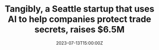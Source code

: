 ---
external: true
url: https://www.geekwire.com/2023/tangibly-a-seattle-startup-that-uses-ai-to-help-companies-protect-trade-secrets-raises-6-5m/
title: Tangibly, a Seattle startup that uses AI to help companies protect trade secrets, raises $6.5M
description: Security software startup Tangibly raised $6.5 million to complete its seed round. The company, founded in 2021, helps customers secure and manage intellectual property assets such as trade secrets.
date: 2023-07-13T15:00:00Z
icon: https://superb-rose-sheep.faviconkit.com/geekwire.com/32
source: GeekWire
---